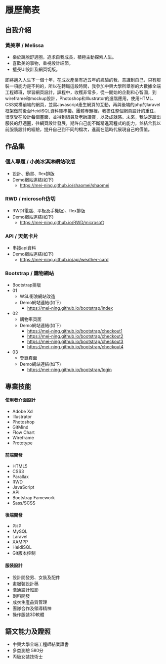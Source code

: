 # 履歷簡表
## 自我介紹
### 黃美寧 / Melissa

* 樂於跳脫舒適圈，追求自我成長，積極主動探索人生。
* 喜歡美的事物，重視設計細節。
* 擅長UI設計及網頁切版。

即將邁入人生下一個十年，在成衣產業有近五年的經驗的我，意識到自己，只有服裝一項能力是不夠的，所以在轉職這段時間，我參加中興大學所舉辦的大數據全端工程師班，學習網頁設計，課程中，收穫非常多，從一開始的企劃和心智圖，到wireframe和mockup設計，Photoshop和Illustrator的進階應用，使用HTML、CSS架構前端的網頁，並寫Javascript產生網頁的互動，再與後端的php的laravel框架做前後台HeidiSQL資料庫串接。團體專題裡，我擔任整個網頁設計的重任，很享受在設計每個畫面，並得到組員及老師讚賞，以及成就感。未來，我決定踏出服裝的舒適圈，往網頁設計發展，期許自己能不斷精進寫程式的能力，並結合我以前服裝設計的經驗，提升自己到不同的檔次，進而在這時代展現自己的價值。


## 作品集

### 個人專題 / 小美冰淇淋網站改版

* 設計、動畫、flex排版
* Demo網站連結(如下)
  * https://mei-ning.github.io/shaomei/shaomei

### RWD / microsoft仿切

* RWD(電腦、平板及手機板)、flex排版
* Demo網站連結(如下)
  * https://mei-ning.github.io/RWD/microsoft

### API / 天氣卡片

* 串接api資料
* Demo網站連結(如下)
  * https://mei-ning.github.io/api/weather-card

### Bootstrap / 購物網站

* Bootstrap排版
* 01 
  * WSL衝浪網站改造
  * Demo網站連結(如下)
     * https://mei-ning.github.io/bootstrap/index
* 02
  * 購物車頁面
  * Demo網站連結(如下)
    * https://mei-ning.github.io/bootstrap/checkout1
    * https://mei-ning.github.io/bootstrap/checkout2
    * https://mei-ning.github.io/bootstrap/checkout3
    * https://mei-ning.github.io/bootstrap/checkout4
* 03
  * 登錄頁面
  * Demo網站連結(如下)
    * https://mei-ning.github.io/bootstrap/login

## 專業技能
#### 使用者介面設計
* Adobe Xd
* Illustrator
* Photoshop
* GitMind
* Flow Chart
* Wireframe
* Prototype
#### 前端開發
* HTML5
* CSS3
* Parallax
* RWD
* JavaScript
* API
* Bootstrap Famework
* Sass/SCSS
#### 後端開發
* PHP
* MySQL
* Laravel
* XAMPP
* HeidiSQL
* Git版本控制
#### 服裝設計
* 設計開發男、女裝及配件
* 畫服裝設計稿
* 溝通設計細節
* 副料開發
* 成衣生產品質管理
* 團隊合作及領導精神
* 操作服裝3D軟體

## 語文能力及證照

* 中興大學全端工程師結業證書
* 多益測驗 580分
* 丙級女裝技術士
